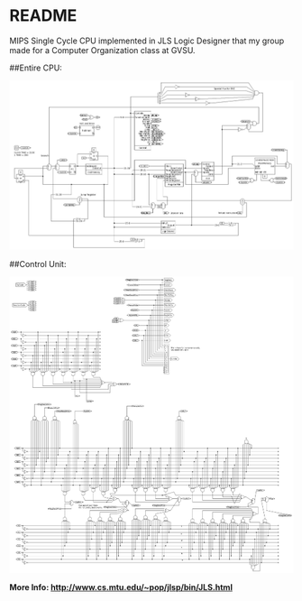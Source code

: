 # README #

MIPS Single Cycle CPU implemented in JLS Logic Designer that my group made for a Computer Organization class at GVSU.

##Entire CPU:

![Alt text](https://raw.githubusercontent.com/zimmertr/MIPS-Single-Cycle-CPU/master/cpu.png "cpu")

##Control Unit:

![Alt text](https://raw.githubusercontent.com/zimmertr/MIPS-Single-Cycle-CPU/master/controlunit.png "Control Unit")

**More Info: http://www.cs.mtu.edu/~pop/jlsp/bin/JLS.html**
